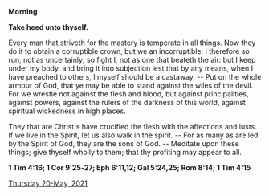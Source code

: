 **Morning**

**Take heed unto thyself.**
 
Every man that striveth for the mastery is temperate in all things. Now they do it to obtain a corruptible crown; but we an incorruptible. I therefore so run, not as uncertainly; so fight I, not as one that beateth the air: but I keep under my body, and bring it into subjection lest that by any means, when I have preached to others, I myself should be a castaway. -- Put on the whole armour of God, that ye may be able to stand against the wiles of the devil. For we wrestle not against the flesh and blood, but against principalities, against powers, against the rulers of the darkness of this world, against spiritual wickedness in high places.
 
They that are Christ's have crucified the flesh with the affections and lusts. If we live in the Spirit, let us also walk in the spirit. -- For as many as are led by the Spirit of God, they are the sons of God. -- Meditate upon these things; give thyself wholly to them; that thy profiting may appear to all.  

**1 Tim 4:16; 1 Cor 9:25‑27; Eph 6:11,12; Gal 5:24,25; Rom 8:14; 1 Tim 4:15**

[Thursday 20-May, 2021](https://t.me/daily_light)
